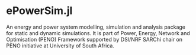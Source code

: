 # ePowerSim.jl
An energy and power system modelling, simulation and analysis package for static and dynamic simulations. It is part of Power, Energy, Network and Optimisation (PENO) Framework supported by DSI/NRF SARChi chair on PENO initiative at University of South Africa.
